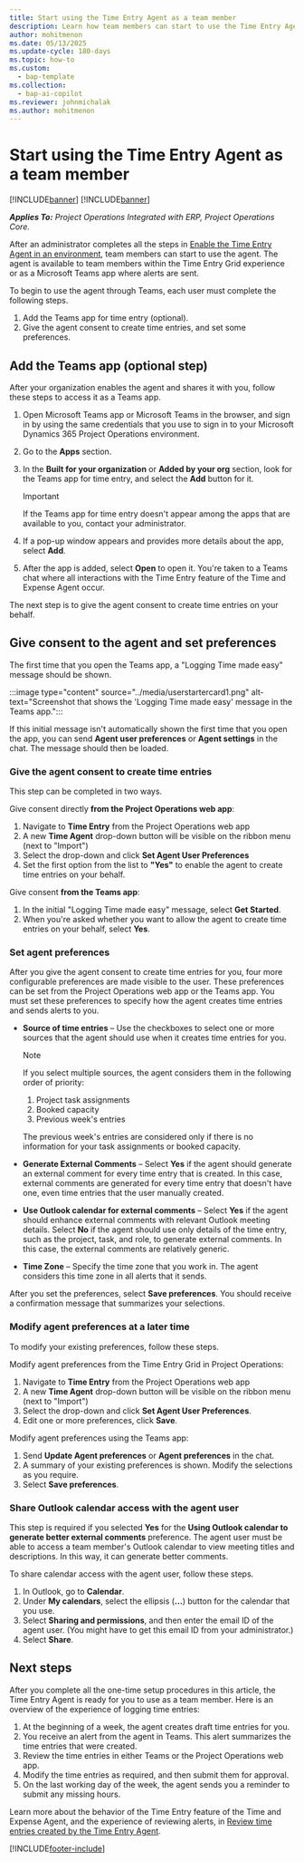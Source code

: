 ```yaml
---
title: Start using the Time Entry Agent as a team member
description: Learn how team members can start to use the Time Entry Agent.
author: mohitmenon
ms.date: 05/13/2025
ms.update-cycle: 180-days
ms.topic: how-to
ms.custom: 
  - bap-template
ms.collection:
  - bap-ai-copilot
ms.reviewer: johnmichalak
ms.author: mohitmenon
---
```


# Start using the Time Entry Agent as a team member

[!INCLUDE[banner](../includes/banner.md)]
[!INCLUDE[banner](../includes/preview-note.md)]

_**Applies To:** Project Operations Integrated with ERP, Project Operations Core._

After an administrator completes all the steps in [Enable the Time Entry Agent in an environment](enable-time-entry-agent.md), team members can start to use the agent. The agent is available to team members within the Time Entry Grid experience or as a Microsoft Teams app where alerts are sent.

To begin to use the agent through Teams, each user must complete the following steps.

1. Add the Teams app for time entry (optional).
1. Give the agent consent to create time entries, and set some preferences.

## Add the Teams app (optional step)

After your organization enables the agent and shares it with you, follow these steps to access it as a Teams app.

1. Open Microsoft Teams app or Microsoft Teams in the browser, and sign in by using the same credentials that you use to sign in to your Microsoft Dynamics 365 Project Operations environment.
1. Go to the **Apps** section.
1. In the **Built for your organization** or **Added by your org** section, look for the Teams app for time entry, and select the **Add** button for it.

    > [!IMPORTANT]
    > If the Teams app for time entry doesn't appear among the apps that are available to you, contact your administrator.

1. If a pop-up window appears and provides more details about the app, select **Add**.
1. After the app is added, select **Open** to open it. You're taken to a Teams chat where all interactions with the Time Entry feature of the Time and Expense Agent occur.

The next step is to give the agent consent to create time entries on your behalf.

## Give consent to the agent and set preferences

The first time that you open the Teams app, a "Logging Time made easy" message should be shown.

:::image type="content" source="../media/userstartercard1.png" alt-text="Screenshot that shows the 'Logging Time made easy' message in the Teams app.":::

If this initial message isn't automatically shown the first time that you open the app, you can send **Agent user preferences** or **Agent settings** in the chat. The message should then be loaded.

### Give the agent consent to create time entries

This step can be completed in two ways.

Give consent directly **from the Project Operations web app**:
1. Navigate to **Time Entry** from the Project Operations web app
1. A new **Time Agent** drop-down button will be visible on the ribbon menu (next to "Import")
1. Select the drop-down and click **Set Agent User Preferences**
1. Set the first option from the list to **"Yes"** to enable the agent to create time entries on your behalf.

Give consent **from the Teams app**:
1. In the initial "Logging Time made easy" message, select **Get Started**.
1. When you're asked whether you want to allow the agent to create time entries on your behalf, select **Yes**.

### Set agent preferences

After you give the agent consent to create time entries for you, four more configurable preferences are made visible to the user. These preferences can be set from the Project Operations web app or the Teams app. You must set these preferences to specify how the agent creates time entries and sends alerts to you.

- **Source of time entries** – Use the checkboxes to select one or more sources that the agent should use when it creates time entries for you.

    > [!NOTE]
    > If you select multiple sources, the agent considers them in the following order of priority:
    >
    > 1. Project task assignments
    > 1. Booked capacity
    > 1. Previous week's entries
    >
    > The previous week's entries are considered only if there is no information for your task assignments or booked capacity.

- **Generate External Comments** – Select **Yes** if the agent should generate an external comment for every time entry that is created. In this case, external comments are generated for every time entry that doesn't have one, even time entries that the user manually created.
- **Use Outlook calendar for external comments** – Select **Yes** if the agent should enhance external comments with relevant Outlook meeting details. Select **No** if the agent should use only details of the time entry, such as the project, task, and role, to generate external comments. In this case, the external comments are relatively generic.
- **Time Zone** – Specify the time zone that you work in. The agent considers this time zone in all alerts that it sends.

After you set the preferences, select **Save preferences**. You should receive a confirmation message that summarizes your selections.

### Modify agent preferences at a later time

To modify your existing preferences, follow these steps.

Modify agent preferences from the Time Entry Grid in Project Operations:
1. Navigate to **Time Entry** from the Project Operations web app
1. A new **Time Agent** drop-down button will be visible on the ribbon menu (next to "Import")
1. Select the drop-down and click **Set Agent User Preferences**. 
1. Edit one or more preferences, click **Save**.

Modify agent preferences using the Teams app:
1. Send **Update Agent preferences** or **Agent preferences** in the chat.
1. A summary of your existing preferences is shown. Modify the selections as you require.
1. Select **Save preferences**.

### Share Outlook calendar access with the agent user

This step is required if you selected **Yes** for the **Using Outlook calendar to generate better external comments** preference. The agent user must be able to access a team member's Outlook calendar to view meeting titles and descriptions. In this way, it can generate better comments.

To share calendar access with the agent user, follow these steps.

1. In Outlook, go to **Calendar**.
1. Under **My calendars**, select the ellipsis (**&hellip;**) button for the calendar that you use.
1. Select **Sharing and permissions**, and then enter the email ID of the agent user. (You might have to get this email ID from your administrator.)
1. Select **Share**.

## Next steps

After you complete all the one-time setup procedures in this article, the Time Entry Agent is ready for you to use as a team member. Here is an overview of the experience of logging time entries:

1. At the beginning of a week, the agent creates draft time entries for you.
1. You receive an alert from the agent in Teams. This alert summarizes the time entries that were created.
1. Review the time entries in either Teams or the Project Operations web app.
1. Modify the time entries as required, and then submit them for approval.
1. On the last working day of the week, the agent sends you a reminder to submit any missing hours.

Learn more about the behavior of the Time Entry feature of the Time and Expense Agent, and the experience of reviewing alerts, in [Review time entries created by the Time Entry Agent](reviewing-entries-created-by-time-agent.md).

[!INCLUDE[footer-include](../includes/footer-banner.md)]
